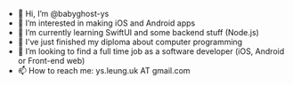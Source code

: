 - 👋 Hi, I’m @babyghost-ys
- 👀 I’m interested in making iOS and Android apps
- 🌱 I’m currently learning SwiftUI and some backend stuff (Node.js)
- 🏫 I've just finished my diploma about computer programming
- 💞️ I’m looking to find a full time job as a software developer (iOS, Android or Front-end web)
- 📫 How to reach me: ys.leung.uk AT gmail.com

